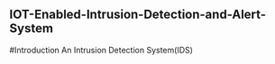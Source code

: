 ## IOT-Enabled-Intrusion-Detection-and-Alert-System

#Introduction 
An Intrusion Detection System(IDS) 
